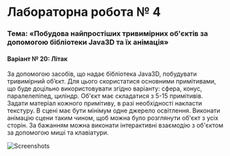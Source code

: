 # Лабораторна робота № 4

### Тема: «Побудова найпростіших тривимірних об'єктів за допомогою бібліотеки Java3D та їх анімація» 

#### Варіант № 20: Літак
  За допомогою засобів, що надає бібліотека Java3D, побудувати тривимірний об’єкт. Для цього скористатися основними примітивами, що буде доцільно використовувати згідно варіанту: сфера, конус, паралелепіпед, циліндр. Об'єкт має складатися  з  5-15 примітивів. Задати матеріал  кожного примітиву, в разі необхідності накласти текстуру. В сцені має бути мінімум одне джерело освітлення.
  Виконати анімацію сцени таким чином, щоб можна було розглянути об'єкт з усіх  сторін. За бажанням можна виконати інтерактивні взаємодію з об'єктом за допомогою миші та клавіатури. 

![Screenshots](https://github.com/Valzavator/MAOKG/blob/master/Lab4/lab4.PNG)
